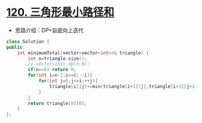 # [120. 三角形最小路径和](https://leetcode-cn.com/problems/triangle/)

+ 思路介绍：DP+自底向上迭代

```cpp
class Solution {
public:
    int minimumTotal(vector<vector<int>>& triangle) {
        int n=triangle.size();
        // vector<int> dp(n,0);
        if(n==0) return 0;
        for(int i=n-2;i>=0;--i){
            for(int j=0;j<=i;++j){
                triangle[i][j]+=min(triangle[i+1][j],triangle[i+1][j+1]);
            }
        }
        return triangle[0][0];
    }
};
```
